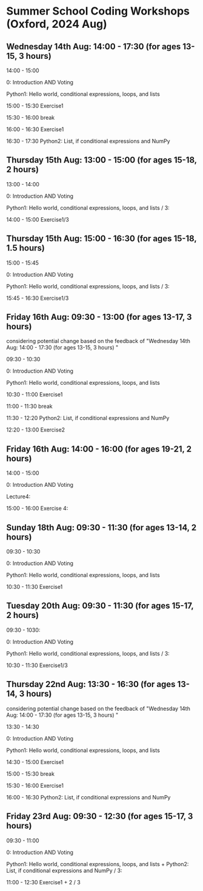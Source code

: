 # Summer School Coding Workshops (Oxford, 2024 Aug)

## Wednesday 14th Aug: 14:00 - 17:30 (for ages 13-15, 3 hours) 

14:00 - 15:00 

0: Introduction AND Voting

Python1: Hello world, conditional expressions, loops, and lists

15:00 - 15:30 Exercise1

15:30 - 16:00 break

16:00 - 16:30 Exercise1

16:30 - 17:30 Python2: List, if conditional expressions and NumPy

## Thursday 15th Aug: 13:00 - 15:00 (for ages 15-18, 2 hours)

13:00 - 14:00 

0: Introduction AND Voting

Python1: Hello world, conditional expressions, loops, and lists / 3:

14:00 - 15:00 Exercise1/3

## Thursday 15th Aug: 15:00 - 16:30 (for ages 15-18, 1.5 hours)

15:00 - 15:45 

0: Introduction AND Voting

Python1: Hello world, conditional expressions, loops, and lists / 3:

15:45 - 16:30 Exercise1/3

## Friday 16th Aug: 09:30 - 13:00 (for ages 13-17, 3 hours) 

considering potential change based on the feedback of "Wednesday 14th Aug: 14:00 - 17:30 (for ages 13-15, 3 hours) "

09:30 - 10:30 

0: Introduction AND Voting

Python1: Hello world, conditional expressions, loops, and lists

10:30 - 11:00 Exercise1

11:00 - 11:30 break

11:30 - 12:20 Python2: List, if conditional expressions and NumPy

12:20 - 13:00 Exercise2

## Friday 16th Aug: 14:00 - 16:00 (for ages 19-21, 2 hours)

14:00 - 15:00 

0: Introduction AND Voting

Lecture4:

15:00 - 16:00 Exercise 4:


## Sunday 18th Aug: 09:30 - 11:30 (for ages 13-14, 2 hours)

09:30 - 10:30 

0: Introduction AND Voting

Python1: Hello world, conditional expressions, loops, and lists

10:30 - 11:30 Exercise1

## Tuesday 20th Aug: 09:30 - 11:30 (for ages 15-17, 2 hours)

09:30 - 1030: 

0: Introduction AND Voting

Python1: Hello world, conditional expressions, loops, and lists / 3:

10:30 - 11:30 Exercise1/3

## Thursday 22nd Aug: 13:30 - 16:30 (for ages 13-14, 3 hours)

considering potential change based on the feedback of "Wednesday 14th Aug: 14:00 - 17:30 (for ages 13-15, 3 hours) "

13:30 - 14:30 

0: Introduction AND Voting

Python1: Hello world, conditional expressions, loops, and lists

14:30 - 15:00 Exercise1

15:00 - 15:30 break

15:30 - 16:00 Exercise1

16:00 - 16:30 Python2: List, if conditional expressions and NumPy

## Friday 23rd Aug: 09:30 - 12:30 (for ages 15-17, 3 hours)

09:30 - 11:00 

0: Introduction AND Voting

Python1: Hello world, conditional expressions, loops, and lists + Python2: List, if conditional expressions and NumPy / 3:

11:00 - 12:30 Exercise1 + 2 / 3
